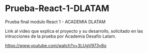 # Prueba-React-1-DLATAM
Prueba final modulo React 1 - ACADEMIA DLATAM

Link al video que explica el proyecto y su desarrollo, solicitado en las intrucciones de la prueba por Academia Desafio Latam.

https://www.youtube.com/watch?v=3LUgV973y8o
